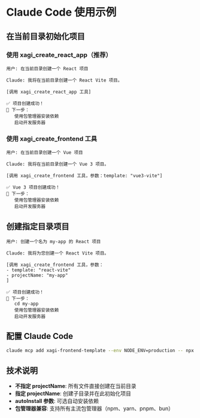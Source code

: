 # Claude Code 使用示例

## 在当前目录初始化项目

### 使用 xagi_create_react_app（推荐）

```
用户: 在当前目录创建一个 React 项目

Claude: 我将在当前目录创建一个 React Vite 项目。

[调用 xagi_create_react_app 工具]

✅ 项目创建成功！
🚀 下一步：
   使用包管理器安装依赖
   启动开发服务器
```

### 使用 xagi_create_frontend 工具

```
用户: 在当前目录创建一个 Vue 项目

Claude: 我将在当前目录创建一个 Vue 3 项目。

[调用 xagi_create_frontend 工具，参数：template: "vue3-vite"]

✅ Vue 3 项目创建成功！
🚀 下一步：
   使用包管理器安装依赖
   启动开发服务器
```

## 创建指定目录项目

```
用户: 创建一个名为 my-app 的 React 项目

Claude: 我将为您创建一个 React Vite 项目。

[调用 xagi_create_frontend 工具，参数：
- template: "react-vite"
- projectName: "my-app"
]

✅ 项目创建成功！
🚀 下一步：
   cd my-app
   使用包管理器安装依赖
   启动开发服务器
```

## 配置 Claude Code

```bash
claude mcp add xagi-frontend-template --env NODE_ENV=production -- npx xagi-frontend-mcp@latest --mcp
```

## 技术说明

- **不指定 projectName**: 所有文件直接创建在当前目录
- **指定 projectName**: 创建子目录并在此初始化项目
- **autoInstall 参数**: 可选自动安装依赖
- **包管理器兼容**: 支持所有主流包管理器（npm、yarn、pnpm、bun）
